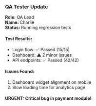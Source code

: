 ### QA Tester Update

**Role:** QA Lead  
**Name:** Charlie  
**Status:** Running regression tests

#### Test Results:
- Login flow: ✅ Passed (15/15)
- Dashboard: ⚠️ 2 minor issues
- API endpoints: ✅ Passed (42/42)

#### Issues Found:
1. Dashboard widget alignment on mobile
2. Slow loading time for analytics page
#### URGENT: Critical bug in payment module!
